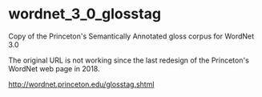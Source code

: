 # wordnet_3_0_glosstag
Copy of the Princeton's Semantically Annotated gloss corpus for WordNet 3.0

The original URL is not working since the last redesign of the Princeton's WordNet web page in 2018.

http://wordnet.princeton.edu/glosstag.shtml
